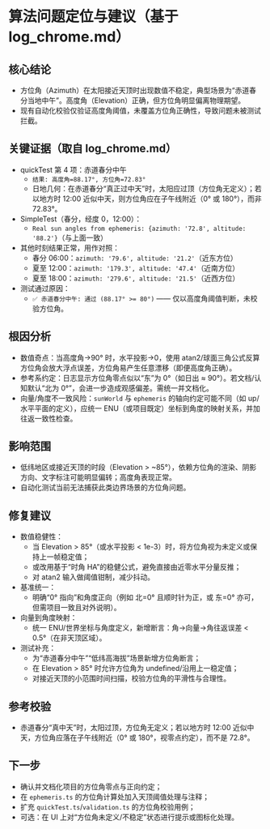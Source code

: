 # 算法问题定位与建议（基于 log_chrome.md）

## 核心结论

- 方位角（Azimuth）在太阳接近天顶时出现数值不稳定，典型场景为“赤道春分当地中午”。高度角（Elevation）正确，但方位角明显偏离物理期望。
- 现有自动化校验仅验证高度角阈值，未覆盖方位角正确性，导致问题未被测试拦截。

## 关键证据（取自 log_chrome.md）

- quickTest 第 4 项：赤道春分中午
  - `结果: 高度角=88.17°, 方位角=72.83°`
  - 日地几何：在赤道春分“真正过中天”时，太阳应过顶（方位角无定义）；若以地方时 12:00 近似中天，则方位角应在子午线附近（0° 或 180°），而非 72.83°。
- SimpleTest（春分，经度 0，12:00）：
  - `Real sun angles from ephemeris: {azimuth: '72.8', altitude: '88.2'}`（与上面一致）
- 其他时刻结果正常，用作对照：
  - 春分 06:00：`azimuth: '79.6', altitude: '21.2'`（近东方位）
  - 夏至 12:00：`azimuth: '179.3', altitude: '47.4'`（近南方位）
  - 夏至 18:00：`azimuth: '279.6', altitude: '21.5'`（近西方位）
- 测试通过原因：
  - `✅ 赤道春分中午: 通过 (88.17° >= 80°)` —— 仅以高度角阈值判断，未校验方位角。

## 根因分析

- 数值奇点：当高度角→90° 时，水平投影→0，使用 atan2/球面三角公式反算方位角会放大浮点误差，方位角易产生任意漂移（即便高度角正确）。
- 参考系约定：日志显示方位角零点似以“东”为 0°（如日出 ≈ 90°）。若文档/认知默认“北为 0°”，会进一步造成观感偏差。需统一并文档化。
- 向量/角度不一致风险：`sunWorld` 与 `ephemeris` 的轴向约定可能不同（如 up/水平平面的定义），应统一 ENU（或项目既定）坐标到角度的映射关系，并加往返一致性检查。

## 影响范围

- 低纬地区或接近天顶的时段（Elevation > ~85°），依赖方位角的渲染、阴影方向、文字标注可能明显偏转；高度角表现正常。
- 自动化测试当前无法捕获此类边界场景的方位角问题。

## 修复建议

- 数值稳健性：
  - 当 Elevation > 85°（或水平投影 < 1e-3）时，将方位角视为未定义或保持上一帧稳定值；
  - 或改用基于“时角 HA”的稳健公式，避免直接由近零水平分量反推；
  - 对 atan2 输入做阈值钳制，减少抖动。
- 基准统一：
  - 明确“0° 指向”和角度正向（例如 北=0° 且顺时针为正，或 东=0° 亦可，但需项目一致且对外说明）。
- 向量到角度映射：
  - 统一 ENU/世界坐标与角度定义，新增断言：角→向量→角往返误差 < 0.5°（在非天顶区域）。
- 测试补充：
  - 为“赤道春分中午”“低纬高海拔”场景新增方位角断言；
  - 在 Elevation > 85° 时允许方位角为 undefined/沿用上一稳定值；
  - 对接近天顶的小范围时间扫描，校验方位角的平滑性与合理性。

## 参考校验

- 赤道春分“真中天”时，太阳过顶，方位角无定义；若以地方时 12:00 近似中天，方位角应落在子午线附近（0° 或 180°，视零点约定），而不是 72.8°。

## 下一步

- 确认并文档化项目的方位角零点与正向约定；
- 在 `ephemeris.ts` 的方位角计算处加入天顶阈值处理与注释；
- 扩充 `quickTest.ts`/`validation.ts` 的方位角校验用例；
- 可选：在 UI 上对“方位角未定义/不稳定”状态进行提示或图标化处理。

